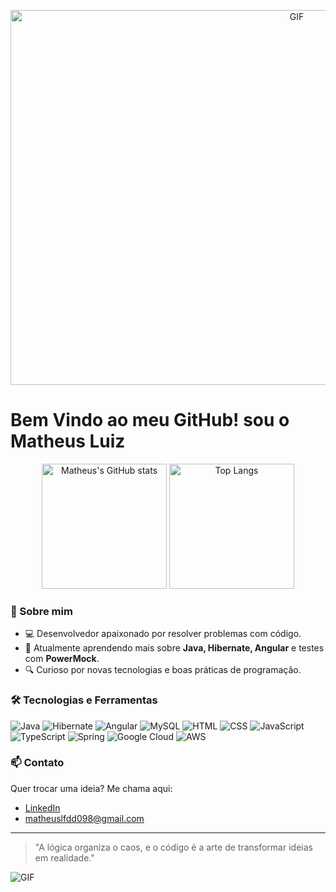 <p align="center">
  <img src="https://i.pinimg.com/originals/4a/65/ab/4a65abeead3a8d113bccfee5d5d239f4.gif" alt="GIF" width="900" height="600" />
</p>


# Bem Vindo ao meu GitHub! sou o Matheus Luiz

<p align="center">
  <picture>
    <source srcset="https://github-readme-stats.vercel.app/api?username=Matheus096&show_icons=true&theme=dark" media="(prefers-color-scheme: dark)" />
    <source srcset="https://github-readme-stats.vercel.app/api?username=Matheus096&show_icons=true" media="(prefers-color-scheme: light), (prefers-color-scheme: no-preference)" />
    <img src="https://github-readme-stats.vercel.app/api?username=Matheus096&show_icons=true" alt="Matheus's GitHub stats" height="200rem" />
  </picture>

  <img height="200rem" src="https://github-readme-stats.vercel.app/api/top-langs/?username=Matheus096&theme=dark&layout=donut" alt="Top Langs"/>
</p>

### 🚀 Sobre mim

- 💻 Desenvolvedor apaixonado por resolver problemas com código.
- 🌱 Atualmente aprendendo mais sobre **Java, Hibernate, Angular** e testes com **PowerMock**.
- 🔍 Curioso por novas tecnologias e boas práticas de programação.

### 🛠️ Tecnologias e Ferramentas

![Java](https://img.shields.io/badge/Java-ED8B00?style=for-the-badge&logo=java&logoColor=white)
![Hibernate](https://img.shields.io/badge/Hibernate-59666C?style=for-the-badge&logo=hibernate&logoColor=white)
![Angular](https://img.shields.io/badge/Angular-DD0031?style=for-the-badge&logo=angular&logoColor=white)
![MySQL](https://img.shields.io/badge/MySQL-005C84?style=for-the-badge&logo=mysql&logoColor=white)
![HTML](https://img.shields.io/badge/HTML5-E34F26?style=for-the-badge&logo=html5&logoColor=white)
![CSS](https://img.shields.io/badge/CSS3-1572B6?style=for-the-badge&logo=css3&logoColor=white)
![JavaScript](https://img.shields.io/badge/JavaScript-F7DF1E?style=for-the-badge&logo=javascript&logoColor=black)
![TypeScript](https://img.shields.io/badge/TypeScript-3178C6?style=for-the-badge&logo=typescript&logoColor=white)
![Spring](https://img.shields.io/badge/Spring-6DB33F?style=for-the-badge&logo=spring&logoColor=white)
![Google Cloud](https://img.shields.io/badge/Google%20Cloud-4285F4?style=for-the-badge&logo=googlecloud&logoColor=white)
![AWS](https://img.shields.io/badge/AWS-232F3E?style=for-the-badge&logo=amazonaws&logoColor=white)
### 📫 Contato

Quer trocar uma ideia? Me chama aqui:

- [LinkedIn](https://www.linkedin.com/in/seu-perfil)  
- matheuslfdd098@gmail.com

---

> "A lógica organiza o caos, e o código é a arte de transformar ideias em realidade."
<img src="https://user-images.githubusercontent.com/74038190/212284100-561aa473-3905-4a80-b561-0d28506553ee.gif" alt="GIF" />
